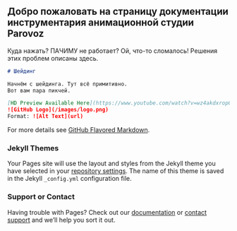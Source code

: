 ## Добро пожаловать на страницу документации инструментария анимационной студии Parovoz

Куда нажать? ПАЧИМУ не работает? Ой, что-то сломалось! Решения этих проблем описаны здесь.



```markdown
# Шейдинг

Начнём с шейдинга. Тут всё примитивно. 
Вот вам пара пикчей.

[HD Preview Available Here](https://www.youtube.com/watch?v=wz4akdxropQ&feature=youtu.be/).
![GitHub Logo](/images/logo.png)
Format: ![Alt Text](url)

```

For more details see [GitHub Flavored Markdown](https://guides.github.com/features/mastering-markdown/).

### Jekyll Themes

Your Pages site will use the layout and styles from the Jekyll theme you have selected in your [repository settings](https://github.com/maxxca/parovoz/settings). The name of this theme is saved in the Jekyll `_config.yml` configuration file.

### Support or Contact

Having trouble with Pages? Check out our [documentation](https://help.github.com/categories/github-pages-basics/) or [contact support](https://github.com/contact) and we’ll help you sort it out.
